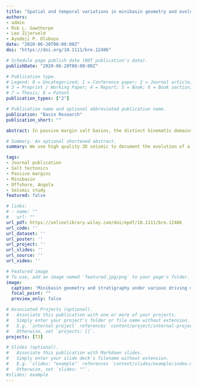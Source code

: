 ```yaml
---
title: "Spatial and temporal variations in minibasin geometry and evolution in salt tectonic provinces: Lower Congo Basin, offshore Angola"
authors:
- admin
- Rob L. Gawthorpe
- Leo Zijerveld
- Ayodeji P. Oluboyo
date: "2020-06-20T00:00:00Z"
doi: "https://doi.org/10.1111/bre.12486"

# Schedule page publish date (NOT publication's date).
publishDate: "2020-06-20T00:00:00Z"

# Publication type.
# Legend: 0 = Uncategorized; 1 = Conference paper; 2 = Journal article;
# 3 = Preprint / Working Paper; 4 = Report; 5 = Book; 6 = Book section;
# 7 = Thesis; 8 = Patent
publication_types: ["2"]

# Publication name and optional abbreviated publication name.
publication: "Basin Research"
publication_short: ""

abstract: In passive margin salt basins, the distinct kinematic domains of thin‐skinned extension, translation and contraction exert important controls on minibasin evolution. However, the relationship between various salt minibasin geometries and kinematic domain evolution is not clear. In this study, we use a semi‐regional 3D seismic reflection dataset from the Lower Congo Basin, offshore Angola, to investigate the evolution of a network of minibasins and intervening salt walls during thin‐skinned, gravity‐driven salt flow. Widespread thin‐skinned extension occurred during the Cenomanian to Coniacian, accommodated by numerous distributed normal faults that are typically 5–10 km long and spaced 1–4 km across strike within the supra‐salt cover. Subsequently, during the Santonian–Paleocene, multiple, 10–25 km long, 5–7 km wide depocentres progressively grew and linked along strike to form elongate minibasins separated by salt walls of comparable lengths. Simultaneous with the development of the minibasins, thin‐skinned contractional deformation occurred in the southwestern downslope part of the study area, forming folds and thrusts that are up to 20 km long and have a wavelength of 2–4 km. The elongate minibasins evolved into turtle structures during the Eocene to Oligocene. From the Miocene onwards, contraction of the supra‐salt cover caused squeezing and uplift of the salt walls, further confining the minibasin depocentres. We find kinematic domains of extension, translation and contraction control the minibasin initiation and subsequent evolution. However, we also observe variations in minibasin geometries associated with along‐strike growth and linkage of depocentres. Neighbouring minibasins may have different subsidence rates and maturity leading to marked variations in their geometry. Additionally, migration of the contractional domain upslope and multiple phases of thin‐skinned salt tectonics further complicates the spatial variations in minibasin geometry and evolution. This study suggests that minibasin growth is more variable and complex than existing domain‐controlled models would suggest.

# Summary. An optional shortened abstract.
summary: We use high quality 3D seismic to document the evolution of a network of minibasins and their associated salt-related structures. We show that minibasin initiation and subsequent evolution can be controlled by different mechanisms and therefore categorising minibasins into simple domain-related types is problematic.

tags:
- Journal publication
- Salt tectonics
- Passive margins
- Minibasin
- Offshore, Angola
- Seismic study
featured: false

# links:
# - name: ""
#   url: ""
url_pdf: https://onlinelibrary.wiley.com/doi/epdf/10.1111/bre.12486
url_code: ''
url_dataset: ''
url_poster: ''
url_project: ''
url_slides: ''
url_source: ''
url_video: ''

# Featured image
# To use, add an image named `featured.jpg/png` to your page's folder. 
image:
  caption: 'Minibasin geometry and stratigraphy under various driving mechanism, maturity and upslope migration of the contractional domain. '
  focal_point: ""
  preview_only: false

# Associated Projects (optional).
#   Associate this publication with one or more of your projects.
#   Simply enter your project's folder or file name without extension.
#   E.g. `internal-project` references `content/project/internal-project/index.md`.
#   Otherwise, set `projects: []`.
projects: [T3]

# Slides (optional).
#   Associate this publication with Markdown slides.
#   Simply enter your slide deck's filename without extension.
#   E.g. `slides: "example"` references `content/slides/example/index.md`.
#   Otherwise, set `slides: ""`.
#slides: example
---
```

